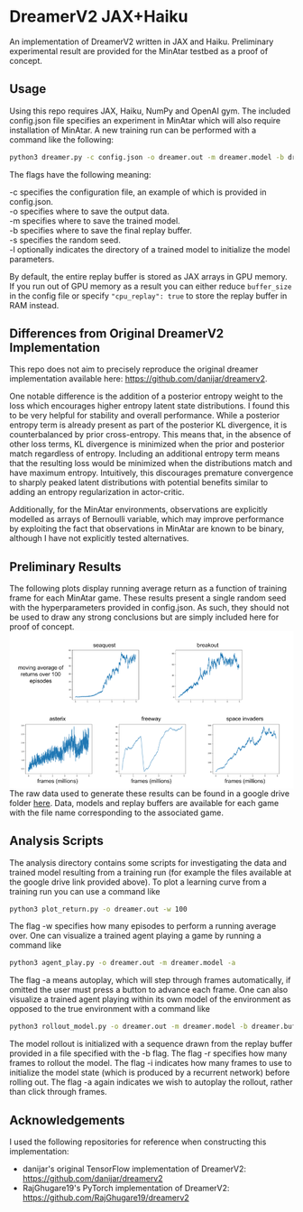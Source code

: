 # DreamerV2 JAX+Haiku
An implementation of DreamerV2 written in JAX and Haiku. Preliminary experimental result are provided for the MinAtar testbed as a proof of concept.

## Usage
Using this repo requires JAX, Haiku, NumPy and OpenAI gym. The included config.json file specifies an experiment in MinAtar which will also require installation of MinAtar. A new training run can be performed with a command like the following:
```bash
python3 dreamer.py -c config.json -o dreamer.out -m dreamer.model -b dreamer.buffer -s 0
```
The flags have the following meaning:

-c specifies the configuration file, an example of which is provided in config.json.<br>
-o specifies where to save the output data.<br> 
-m specifies where to save the trained model.<br>
-b specifies where to save the final replay buffer.<br>
-s specifies the random seed.<br>
-l optionally indicates the directory of a trained model to initialize the model parameters.<br>

By default, the entire replay buffer is stored as JAX arrays in GPU memory. If you run out of GPU memory as a result you can either reduce `buffer_size` in the config file or specify `"cpu_replay": true` to store the replay buffer in RAM instead.

## Differences from Original DreamerV2 Implementation
This repo does not aim to precisely reproduce the original dreamer implementation available here: https://github.com/danijar/dreamerv2. 

One notable difference is the addition of a posterior entropy weight to the loss which encourages higher entropy latent state distributions. I found this to be very helpful for stability and overall performance. While a posterior entropy term is already present as part of the posterior KL divergence, it is counterbalanced by prior cross-entropy. This means that, in the absence of other loss terms, KL divergence is minimized when the prior and posterior match regardless of entropy. Including an additional entropy term means that the resulting loss would be minimized when the distributions match and have maximum entropy. Intuitively, this discourages premature convergence to sharply peaked latent distributions with potential benefits similar to adding an entropy regularization in actor-critic.  

Additionally, for the MinAtar environments, observations are explicitly modelled as arrays of Bernoulli variable, which may improve performance by exploiting the fact that observations in MinAtar are known to be binary, although I have not explicitly tested alternatives.

## Preliminary Results
The following plots display running average return as a function of training frame for each MinAtar game. These results present a single random seed with the hyperparameters provided in config.json. As such, they should not be used to draw any strong conclusions but are simply included here for proof of concept.
<img align="center" src="img/learning_curves.png" width=800>
The raw data used to generate these results can be found in a google drive folder [here](https://drive.google.com/drive/folders/1YAi8dAHx_MKV5c-SxHtS4w19NU2ip4sn?usp=sharing). Data, models and replay buffers are available for each game with the file name corresponding to the associated game.

## Analysis Scripts
The analysis directory contains some scripts for investigating the data and trained model resulting from a training run (for example the files available at the google drive link provided above). To plot a learning curve from a training run you can use a command like
```bash
python3 plot_return.py -o dreamer.out -w 100
````
The flag -w specifies how many episodes to perform a running average over. One can visualize a trained agent playing a game by running a command like
```bash
python3 agent_play.py -o dreamer.out -m dreamer.model -a

````
The flag -a means autoplay, which will step through frames automatically, if omitted the user must press a button to advance each frame. One can also visualize a trained agent playing within its own model of the environment as opposed to the true environment with a command like
```bash
python3 rollout_model.py -o dreamer.out -m dreamer.model -b dreamer.buffer -r 100 -i 10 -a

````
The model rollout is initialized with a sequence drawn from the replay buffer provided in a file specified with the -b flag. The flag -r specifies how many frames to rollout the model. The flag -i indicates how many frames to use to initialize the model state (which is produced by a recurrent network) before rolling out. The flag -a again indicates we wish to autoplay the rollout, rather than click through frames.

## Acknowledgements
I used the following repositories for reference when constructing this implementation:

- danijar's original TensorFlow implementation of DreamerV2: https://github.com/danijar/dreamerv2<br>
- RajGhugare19's PyTorch implementation of DreamerV2: https://github.com/RajGhugare19/dreamerv2<br>